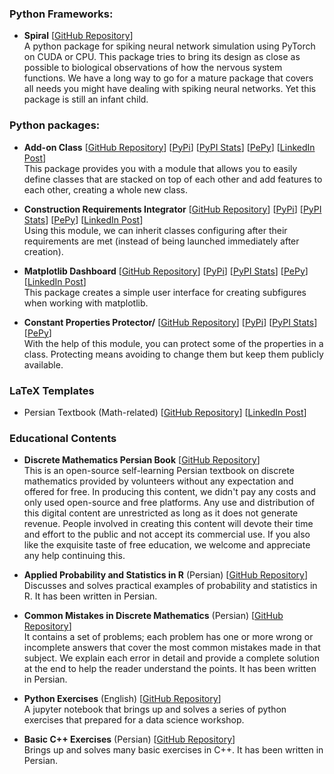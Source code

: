 ### Python Frameworks:

* **Spiral** [[GitHub Repository](https://github.com/cnrl/Spiral)]
<br/>A python package for spiking neural network simulation using PyTorch on CUDA or CPU. This package tries to bring its design as close as possible to biological observations of how the nervous system functions. We have a long way to go for a mature package that covers all needs you might have dealing with spiking neural networks. Yet this package is still an infant child.

### Python packages:

* **Add-on Class** [[GitHub Repository](https://github.com/ShayeghB/add-on-class)] [[PyPi](https://pypi.org/project/add-on-class/)] [[PyPI Stats](https://pypistats.org/packages/add-on-class)] [[PePy](https://www.pepy.tech/projects/add-on-class)] [[LinkedIn Post](https://www.linkedin.com/posts/shayeghb_linkedin-activity-7082411778243993600-7Pxy?utm_source=share&utm_medium=member_desktop)]
<br/> This package provides you with a module that allows you to easily define classes that are stacked on top of each other and add features to each other, creating a whole new class.

* **Construction Requirements Integrator** [[GitHub Repository](https://github.com/ShayeghB/construction-requirements-integrator)] [[PyPi](https://pypi.org/project/construction-requirements-integrator/)] [[PyPI Stats](https://pypistats.org/packages/construction-requirements-integrator)] [[PePy](https://www.pepy.tech/projects/add-on-class)] [[LinkedIn Post](https://www.linkedin.com/posts/shayeghb_linkedin-activity-7051696476644651008-q2oc?utm_source=share&utm_medium=member_desktop)]
<br/> Using this module, we can inherit classes configuring after their requirements are met (instead of being launched immediately after creation).

* **Matplotlib Dashboard** [[GitHub Repository](https://github.com/ShayeghB/matplotlib-dashboard)] [[PyPi](https://pypi.org/project/matplotlib-dashboard/)] [[PyPI Stats](https://pypistats.org/packages/add-on-class)] [[PePy](https://www.pepy.tech/projects/matplotlib-dashboard)] [[LinkedIn Post](https://www.linkedin.com/posts/shayeghb_matplotlib-dashboard-activity-6987923239796695040-vFRH?utm_source=share&utm_medium=member_desktop)]
<br/> This package creates a simple user interface for creating subfigures when working with matplotlib.

* **Constant Properties Protector/** [[GitHub Repository](https://github.com/ShayeghB/constant-properties-protector)] [[PyPi](https://pypi.org/project/constant-properties-protector/)] [[PyPI Stats](https://pypistats.org/packages/constant-properties-protector)] [[PePy](https://www.pepy.tech/projects/constant-properties-protector)]
<br/> With the help of this module, you can protect some of the properties in a class. Protecting means avoiding to change them but keep them publicly available.

### LaTeX Templates

* Persian Textbook (Math-related) [[GitHub Repository](https://github.com/OpenBookshelf/PersianTextbookTemplate)] [[LinkedIn Post](https://www.linkedin.com/posts/shayeghb_github-openbookshelfpersiantextbooktemplate-activity-7111515543085412352-DskN?utm_source=share&utm_medium=member_desktop)]

### Educational Contents

* **Discrete Mathematics Persian Book** [[GitHub Repository](https://github.com/OpenBookshelf/DiscreteMathematics-Persian)]
<br/> This is an open-source self-learning Persian textbook on discrete mathematics provided by volunteers without any expectation and offered for free. In producing this content, we didn't pay any costs and only used open-source and free platforms. Any use and distribution of this digital content are unrestricted as long as it does not generate revenue. People involved in creating this content will devote their time and effort to the public and not accept its commercial use. If you also like the exquisite taste of free education, we welcome and appreciate any help continuing this.

* **Applied Probability and Statistics in R** (Persian) [[GitHub Repository](https://github.com/ShayeghB/AppliedProbabilityAndStatisticsInR)]
<br/> Discusses and solves practical examples of probability and statistics in R. It has been written in Persian.

* **Common Mistakes in Discrete Mathematics** (Persian) [[GitHub Repository](https://github.com/soudabemhashemi/Common-Mistakes-in-Discrete-Mathematics)]
<br/> It contains a set of problems; each problem has one or more wrong or incomplete answers that cover the most common mistakes made in that subject. We explain each error in detail and provide a complete solution at the end to help the reader understand the points. It has been written in Persian.

* **Python Exercises** (English) [[GitHub Repository](https://github.com/ShayeghB/PythonTutorialExercises)]
<br/>A jupyter notebook that brings up and solves a series of python exercises that prepared for a data science workshop.

* **Basic C++ Exercises** (Persian) [[GitHub Repository](https://github.com/ShayeghB/ExtraSolutionsAndCodes-44plus45/)]
<br/> Brings up and solves many basic exercises in C++. It has been written in Persian.
